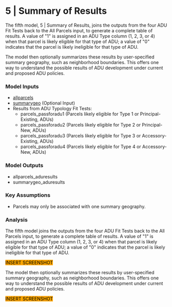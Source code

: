 # 5 | Summary of Results

The fifth model, 5 | Summary of Results, joins the outputs from the four ADU Fit Tests back to the All Parcels input, to generate a complete table of results. A value of "1" is assigned in an ADU Type column (1, 2, 3, or 4) when that parcel is likely eligible for that type of ADU; a value of "0" indicates that the parcel is likely ineligible for that type of ADU.&#x20;

The model then optionally summarizes these results by user-specified summary geography, such as neighborhood boundaries. This offers one way to understand the possible results of ADU development under current and proposed ADU policies.

### Model Inputs

* [allparcels](../analysis-preparation/spatial-inputs/1-3.-all-parcels.md)
* [summarygeo](../preparation/spatial-inputs/5-1.-summary-geography.md) (Optional Input)
* Results from ADU Typology Fit Tests:
  * parcels\_passforadu1 (Parcels likely eligible for Type 1 or Principal-Existing, ADUs)&#x20;
  * parcels\_passforadu2 (Parcels likely eligible for Type 2 or Principal-New, ADUs)&#x20;
  * parcels\_passforadu3 (Parcels likely eligible for Type 3 or Accessory-Existing, ADUs)&#x20;
  * parcels\_passforadu4 (Parcels likely eligible for Type 4 or Accessory-New, ADUs)&#x20;

### Model Outputs

* allparcels\_aduresults
* summarygeo\_aduresults

### Key Assumptions

* Parcels may only be associated with one summary geography.

### Analysis

The fifth model joins the outputs from the four ADU Fit Tests back to the All Parcels input, to generate a complete table of results. A value of "1" is assigned in an ADU Type column (1, 2, 3, or 4) when that parcel is likely eligible for that type of ADU; a value of "0" indicates that the parcel is likely ineligible for that type of ADU.&#x20;

<mark style="background-color:orange;">INSERT SCREENSHOT</mark>

The model then optionally summarizes these results by user-specified summary geography, such as neighborhood boundaries. This offers one way to understand the possible results of ADU development under current and proposed ADU policies.

<mark style="background-color:orange;">INSERT SCREENSHOT</mark>
